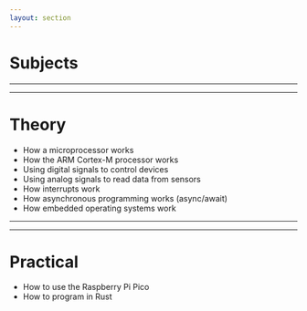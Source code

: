 ```yaml
---
layout: section
---
```

# Subjects

---
---
# Theory
- How a microprocessor works
- How the ARM Cortex-M processor works
- Using digital signals to control devices
- Using analog signals to read data from sensors
- How interrupts work
- How asynchronous programming works (async/await)
- How embedded operating systems work

---
---
# Practical
- How to use the Raspberry Pi Pico
- How to program in Rust
